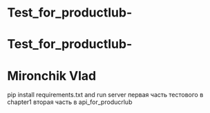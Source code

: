 # Test_for_productlub-
# Test_for_productlub-
# Mironchik Vlad
pip install requirements.txt
and run server
первая часть тестового в chapter1
вторая часть в api_for_producrlub

